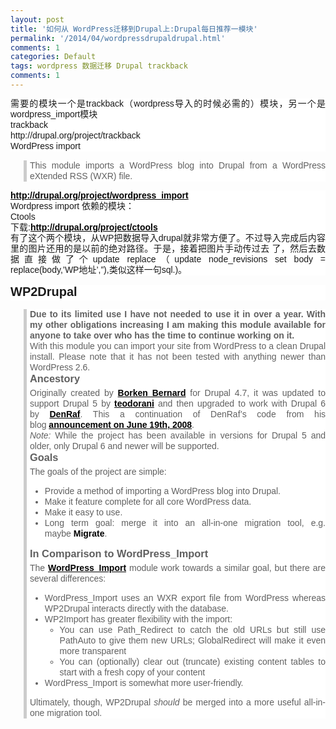 ```yaml
---
layout: post
title: '如何从 WordPress迁移到Drupal上:Drupal每日推荐一模块'
permalink: '/2014/04/wordpressdrupaldrupal.html'
comments: 1
categories: Default
tags: wordpress 数据迁移 Drupal trackback
comments: 1
---
```

<div style="background-color: white; font-family: Arial, Verdana, sans-serif; font-size: 14px; line-height: 17px; text-align: justify;">需要的模块一个是trackback（wordpress导入的时候必需的）模块，另一个是wordpress_import模块</div>

<div style="background-color: white; font-family: Arial, Verdana, sans-serif; font-size: 14px; line-height: 17px; text-align: justify;">trackback</div>

<div style="background-color: white; font-family: Arial, Verdana, sans-serif; font-size: 14px; line-height: 17px; text-align: justify;">http://drupal.org/project/trackback</div>

<div style="background-color: white; font-family: Arial, Verdana, sans-serif; font-size: 14px; line-height: 17px; text-align: justify;">WordPress import</div>

<blockquote style="background-color: white; border-left-color: rgb(204, 204, 204); border-left-style: solid; border-left-width: 5px; font-family: Arial, Verdana, sans-serif; font-size: 14px; margin-left: 1.5em; padding-left: 5px; text-align: justify;"><div style="line-height: 17px;">This module imports a WordPress blog into Drupal from a WordPress eXtended RSS (WXR) file.</div></blockquote>

<div style="background-color: white; font-family: Arial, Verdana, sans-serif; font-size: 14px; line-height: 17px; text-align: justify;"><a href="http://drupal.org/project/wordpress_import" style="color: black; font-weight: bold;">http://drupal.org/project/wordpress_import</a><br/>Wordpress import 依赖的模块：<br/>Ctools</div>

<div style="background-color: white; font-family: Arial, Verdana, sans-serif; font-size: 14px; line-height: 17px; text-align: justify;">下载:<a href="http://drupal.org/project/ctools" style="color: black; font-weight: bold;">http://drupal.org/project/ctools</a><br/>有了这个两个模块，从WP把数据导入drupal就非常方便了。不过导入完成后内容里的图片还用的是以前的绝对路径。于是，接着把图片手动传过去 了，然后去数据直接做了个update replace（update node_revisions set body = replace(body,’WP地址’,”),类似这样一句sql.)。</div>

<h1 id="page-subtitle" style="background-color: white; font-family: Arial, Verdana, sans-serif; font-size: 20px; margin: 15px 0px 2px; padding-bottom: 2px; text-align: justify;">WP2Drupal</h1>

<blockquote style="background-color: white; border-left-color: rgb(204, 204, 204); border-left-style: solid; border-left-width: 5px; font-family: Arial, Verdana, sans-serif; font-size: 14px; margin-left: 1.5em; padding-left: 5px; text-align: justify;"><div style="line-height: 17px;"><strong>Due to its limited use I have not needed to use it in over a year. With my other obligations increasing I am making this module available for anyone to take over who has the time to continue working on it.</strong></div><div style="line-height: 17px;">With this module you can import your site from WordPress to a clean Drupal install. Please note that it has not been tested with anything newer than WordPress 2.6.</div><h3 style="margin: 0px 0px 5px;">Ancestory</h3><div style="line-height: 17px;">Originally created by&nbsp;<a href="http://drupal.org/user/59735" rel="nofollow" style="color: black; font-weight: bold;">Borken Bernard</a>&nbsp;for Drupal 4.7, it was updated to support Drupal 5 by&nbsp;<a href="http://teodorani.com/" rel="nofollow" style="color: black; font-weight: bold;">teodorani</a>&nbsp;and then upgraded to work with Drupal 6 by&nbsp;<a href="http://drupal.org/user/209451" rel="nofollow" style="color: black; font-weight: bold;">DenRaf</a>. This a continuation of DenRaf’s code from his blog&nbsp;<a href="http://www.denraf.be/content/wp2drupal-drupal-6-and-wordpress-23" rel="nofollow" style="color: black; font-weight: bold;">announcement on June 19th, 2008</a>.</div><div style="line-height: 17px;"><em>Note:</em>&nbsp;While the project has been available in versions for Drupal 5 and older, only Drupal 6 and newer will be supported.</div><h3 style="margin: 0px 0px 5px;">Goals</h3><div style="line-height: 17px;">The goals of the project are simple:</div><ul><li style="line-height: 17px;">Provide a method of importing a WordPress blog into Drupal.</li><li style="line-height: 17px;">Make it feature complete for all core WordPress data.</li><li style="line-height: 17px;">Make it easy to use.</li><li style="line-height: 17px;">Long term goal: merge it into an all-in-one migration tool, e.g. maybe&nbsp;<a href="http://drupal.org/project/migrate" rel="nofollow" style="color: black; font-weight: bold; text-decoration: none;">Migrate</a>.</li></ul><h3 style="margin: 0px 0px 5px;">In Comparison to WordPress_Import</h3><div style="line-height: 17px;">The&nbsp;<a href="http://drupal.org/project/wordpress_import/" rel="nofollow" style="color: black; font-weight: bold;">WordPress_Import</a>&nbsp;module work towards a similar goal, but there are several differences:</div><ul><li style="line-height: 17px;">WordPress_Import uses an WXR export file from WordPress whereas WP2Drupal interacts directly with the database.</li><li style="line-height: 17px;">WP2Import has greater flexibility with the import:<ul><li>You can use Path_Redirect to catch the old URLs but still use PathAuto to give them new URLs; GlobalRedirect will make it even more transparent</li><li>You can (optionally) clear out (truncate) existing content tables to start with a fresh copy of your content</li></ul></li><li style="line-height: 17px;">WordPress_Import is somewhat more user-friendly.</li></ul><div style="line-height: 17px;">Ultimately, though, WP2Drupal&nbsp;<em>should</em>&nbsp;be merged into a more useful all-in-one migration tool.</div></blockquote>